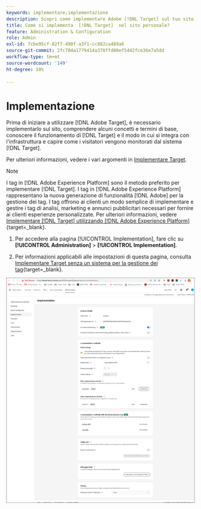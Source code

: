 ```yaml
---
keywords: implementare;implementazione
description: Scopri come implementare Adobe [!DNL Target] sul tuo sito. Imposta le impostazioni globali, il metodo di implementazione (AEP Web SDK o at.js) e altro ancora.
title: Come si implementa  [!DNL Target]  nel sito personale?
feature: Administration & Configuration
role: Admin
exl-id: 7cbe95cf-82f7-490f-a3f1-cc882ca489a6
source-git-commit: 2fc704a1779414a370ffd00ef5442fce36e7a5dd
workflow-type: tm+mt
source-wordcount: '149'
ht-degree: 10%

---
```


# Implementazione

Prima di iniziare a utilizzare [!DNL Adobe Target], è necessario implementarlo sul sito, comprendere alcuni concetti e termini di base, conoscere il funzionamento di [!DNL Target] e il modo in cui si integra con l&#39;infrastruttura e capire come i visitatori vengono monitorati dal sistema [!DNL Target].

Per ulteriori informazioni, vedere i vari argomenti in [Implementare Target](/help/main/c-implementing-target/implementing-target.md).

>[!NOTE]
>
>I tag in [!DNL Adobe Experience Platform] sono il metodo preferito per implementare [!DNL Target]. I tag in [!DNL Adobe Experience Platform] rappresentano la nuova generazione di funzionalità [!DNL Adobe] per la gestione dei tag. I tag offrono ai clienti un modo semplice di implementare e gestire i tag di analisi, marketing e annunci pubblicitari necessari per fornire ai clienti esperienze personalizzate. Per ulteriori informazioni, vedere [Implementare [!DNL Target] utilizzando [!DNL Adobe Experience Platform]](https://experienceleague.adobe.com/docs/target-dev/developer/client-side/at-js-implementation/deploy-at-js/implement-target-using-adobe-launch.html?lang=it){target=_blank}.

1. Per accedere alla pagina [!UICONTROL Implementation], fare clic su **[!UICONTROL Administration]** > **[!UICONTROL Implementation]**.

1. Per informazioni applicabili alle impostazioni di questa pagina, consulta [Implementare Target senza un sistema per la gestione dei tag](https://experienceleague.adobe.com/docs/target-dev/developer/client-side/at-js-implementation/deploy-at-js/implement-target-without-a-tag-manager.html){target=_blank}.

![Pagina di implementazione](/help/main/administrating-target/assets/implementation.png)
